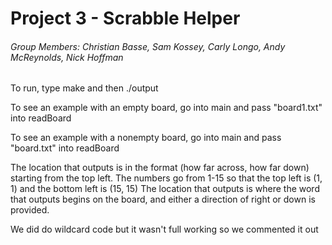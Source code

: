# Project 3 - Scrabble Helper

###### Group Members: Christian Basse, Sam Kossey, Carly Longo, Andy McReynolds, Nick Hoffman

To run, type make and then ./output

To see an example with an empty board, go into main and pass "board1.txt" into readBoard

To see an example with a nonempty board, go into main and pass "board.txt" into readBoard

The location that outputs is in the format (how far across, how far down) starting from the top left.
The numbers go from 1-15 so that the top left is (1, 1) and the bottom left is (15, 15)
The location that outputs is where the word that outputs begins on the board, and either a direction of 
right or down is provided.

We did do wildcard code but it wasn't full working so we commented it out